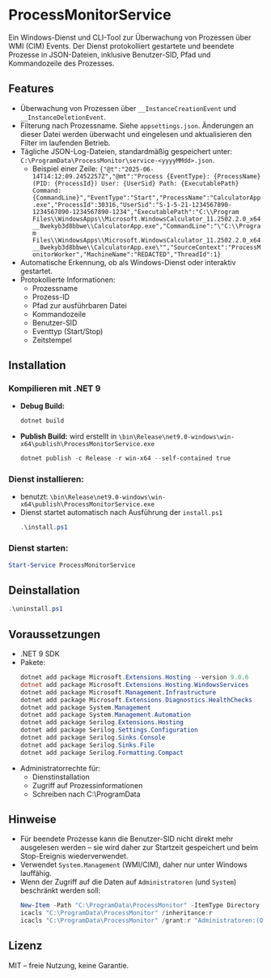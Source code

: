 # ProcessMonitorService

Ein Windows-Dienst und CLI-Tool zur Überwachung von Prozessen über WMI (CIM) Events. Der Dienst protokolliert gestartete und beendete Prozesse in JSON-Dateien, inklusive Benutzer-SID, Pfad und Kommandozeile des Prozesses.

## Features

- Überwachung von Prozessen über `__InstanceCreationEvent` und `__InstanceDeletionEvent`.
- Filterung nach Prozessname. Siehe `appsettings.json`. Änderungen an dieser Datei werden überwacht und eingelesen und aktualisieren den Filter im laufenden Betrieb.
- Tägliche JSON-Log-Dateien, standardmäßig gespeichert unter: `C:\ProgramData\ProcessMonitor\service-<yyyyMMdd>.json`.
  - Beispiel einer Zeile:
    `{"@t":"2025-06-14T14:12:09.2452257Z","@mt":"Process {EventType}: {ProcessName} (PID: {ProcessId}) User: {UserSid} Path: {ExecutablePath} Command: {CommandLine}","EventType":"Start","ProcessName":"CalculatorApp.exe","ProcessId":30316,"UserSid":"S-1-5-21-1234567890-1234567890-1234567890-1234","ExecutablePath":"C:\\Program Files\\WindowsApps\\Microsoft.WindowsCalculator_11.2502.2.0_x64__8wekyb3d8bbwe\\CalculatorApp.exe","CommandLine":"\"C:\\Program Files\\WindowsApps\\Microsoft.WindowsCalculator_11.2502.2.0_x64__8wekyb3d8bbwe\\CalculatorApp.exe\"","SourceContext":"ProcessMonitorWorker","MachineName":"REDACTED","ThreadId":1}`
- Automatische Erkennung, ob als Windows-Dienst oder interaktiv gestartet.
- Protokollierte Informationen:
  - Prozessname
  - Prozess-ID
  - Pfad zur ausführbaren Datei
  - Kommandozeile
  - Benutzer-SID
  - Eventtyp (Start/Stop)
  - Zeitstempel

## Installation

### Kompilieren mit .NET 9

- **Debug Build:**

  ```powershell
  dotnet build
  ```

- **Publish Build:**
  wird erstellt in `\bin\Release\net9.0-windows\win-x64\publish\ProcessMonitorService.exe`
  ```powershell
  dotnet publish -c Release -r win-x64 --self-contained true
  ```

### Dienst installieren:

- benutzt: `\bin\Release\net9.0-windows\win-x64\publish\ProcessMonitorService.exe`
- Dienst startet automatisch nach Ausführung der `install.ps1`
  ```powershell
  .\install.ps1
  ```

### Dienst starten:

```powershell
Start-Service ProcessMonitorService
```

## Deinstallation

```powershell
.\uninstall.ps1
```

## Voraussetzungen

- .NET 9 SDK
- Pakete:
  ```powershell
  dotnet add package Microsoft.Extensions.Hosting --version 9.0.6
  dotnet add package Microsoft.Extensions.Hosting.WindowsServices
  dotnet add package Microsoft.Management.Infrastructure
  dotnet add package Microsoft.Extensions.Diagnostics.HealthChecks
  dotnet add package System.Management
  dotnet add package System.Management.Automation
  dotnet add package Serilog.Extensions.Hosting
  dotnet add package Serilog.Settings.Configuration
  dotnet add package Serilog.Sinks.Console
  dotnet add package Serilog.Sinks.File
  dotnet add package Serilog.Formatting.Compact
  ```
- Administratorrechte für:
  - Dienstinstallation
  - Zugriff auf Prozessinformationen
  - Schreiben nach C:\ProgramData

## Hinweise

- Für beendete Prozesse kann die Benutzer-SID nicht direkt mehr ausgelesen werden – sie wird daher zur Startzeit gespeichert und beim Stop-Ereignis wiederverwendet.
- Verwendet `System.Management` (WMI/CIM), daher nur unter Windows lauffähig.
- Wenn der Zugriff auf die Daten auf `Administratoren` (und `System`) beschränkt werden soll:
  ```powershell
  New-Item -Path "C:\ProgramData\ProcessMonitor" -ItemType Directory -Force
  icacls "C:\ProgramData\ProcessMonitor" /inheritance:r
  icacls "C:\ProgramData\ProcessMonitor" /grant:r "Administratoren:(OI)(CI)(F)" "SYSTEM:(OI)(CI)(F)"
  ```

## Lizenz

MIT – freie Nutzung, keine Garantie.
